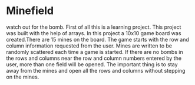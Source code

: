 # Minefield
watch out for the bomb.
First of all this is a learning project. 
This project was built with the help of arrays.
In this project a 10x10 game board was created.There are 15 mines on the board.
The game starts with the row and column information requested from the user. Mines are written to be randomly scattered each time a game is started.
If there are no bombs in the rows and columns near the row and column numbers entered by the user, more than one field will be opened.
The important thing is to stay away from the mines and open all the rows and columns without stepping on the mines.
